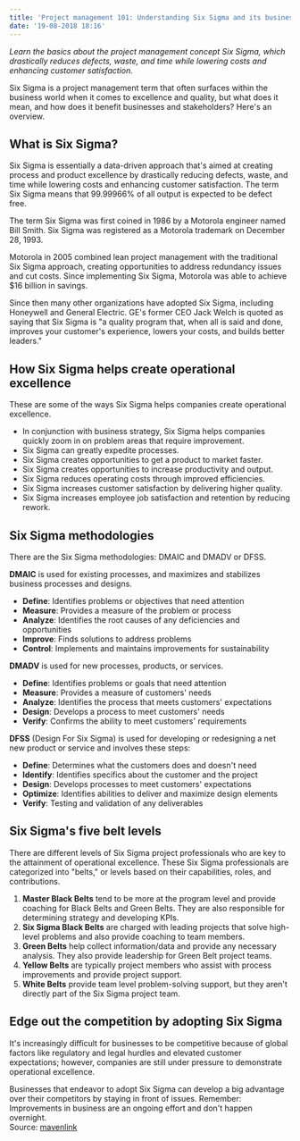 ```yaml
---
title: 'Project management 101: Understanding Six Sigma and its business value'
date: '19-08-2018 18:16'
---
```


_Learn the basics about the project management concept Six Sigma, which drastically reduces defects, waste, and time while lowering costs and enhancing customer satisfaction._

Six Sigma is a project management term that often surfaces within the business world when it comes to excellence and quality, but what does it mean, and how does it benefit businesses and stakeholders? Here's an overview.

## What is Six Sigma?

Six Sigma is essentially a data-driven approach that's aimed at creating process and product excellence by drastically reducing defects, waste, and time while lowering costs and enhancing customer satisfaction. The term Six Sigma means that 99.99966% of all output is expected to be defect free.

The term Six Sigma was first coined in 1986 by a Motorola engineer named Bill Smith. Six Sigma was registered as a Motorola trademark on December 28, 1993.

Motorola in 2005 combined lean project management with the traditional Six Sigma approach, creating opportunities to address redundancy issues and cut costs. Since implementing Six Sigma, Motorola was able to achieve $16 billion in savings.

Since then many other organizations have adopted Six Sigma, including Honeywell and General Electric. GE's former CEO Jack Welch is quoted as saying that Six Sigma is "a quality program that, when all is said and done, improves your customer's experience, lowers your costs, and builds better leaders."

## How Six Sigma helps create operational excellence

These are some of the ways Six Sigma helps companies create operational excellence.

* In conjunction with business strategy, Six Sigma helps companies quickly zoom in on problem areas that require improvement.
* Six Sigma can greatly expedite processes.
* Six Sigma creates opportunities to get a product to market faster.
* Six Sigma creates opportunities to increase productivity and output.
* Six Sigma reduces operating costs through improved efficiencies.
* Six Sigma increases customer satisfaction by delivering higher quality.
* Six Sigma increases employee job satisfaction and retention by reducing rework.

## Six Sigma methodologies

There are the Six Sigma methodologies: DMAIC and DMADV or DFSS.

**DMAIC** is used for existing processes, and maximizes and stabilizes business processes and designs.

* **Define**: Identifies problems or objectives that need attention
* **Measure**: Provides a measure of the problem or process
* **Analyze**: Identifies the root causes of any deficiencies and opportunities
* **Improve**: Finds solutions to address problems
* **Control**: Implements and maintains improvements for sustainability

**DMADV** is used for new processes, products, or services.

* **Define**: Identifies problems or goals that need attention
* **Measure**: Provides a measure of customers' needs
* **Analyze**: Identifies the process that meets customers' expectations
* **Design**: Develops a process to meet customers' needs
* **Verify**: Confirms the ability to meet customers' requirements


**DFSS** (Design For Six Sigma) is used for developing or redesigning a net new product or service and involves these steps:

* **Define**: Determines what the customers does and doesn't need
* **Identify**: Identifies specifics about the customer and the project
* **Design**: Develops processes to meet customers' expectations
* **Optimize**: Identifies abilities to deliver and maximize design elements
* **Verify**: Testing and validation of any deliverables

## Six Sigma's five belt levels

There are different levels of Six Sigma project professionals who are key to the attainment of operational excellence. These Six Sigma professionals are categorized into "belts," or levels based on their capabilities, roles, and contributions.

1. **Master Black Belts** tend to be more at the program level and provide coaching for Black Belts and Green Belts. They are also responsible for determining strategy and developing KPIs.
2. **Six Sigma Black Belts** are charged with leading projects that solve high-level problems and also provide coaching to team members.
3. **Green Belts** help collect information/data and provide any necessary analysis. They also provide leadership for Green Belt project teams.
4. **Yellow Belts** are typically project members who assist with process improvements and provide project support.
5. **White Belts** provide team level problem-solving support, but they aren't directly part of the Six Sigma project team.

## Edge out the competition by adopting Six Sigma


It's increasingly difficult for businesses to be competitive because of global factors like regulatory and legal hurdles and elevated customer expectations; however, companies are still under pressure to demonstrate operational excellence.

Businesses that endeavor to adopt Six Sigma can develop a big advantage over their competitors by staying in front of issues. Remember: Improvements in business are an ongoing effort and don't happen overnight.
<br>
Source: [mavenlink](https://blog.mavenlink.com/)